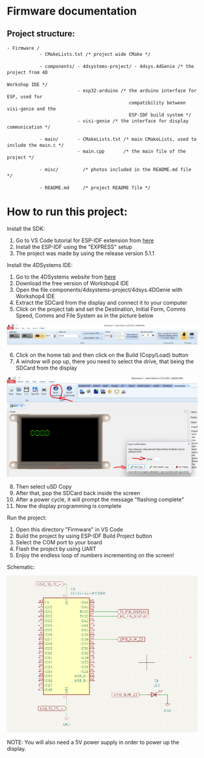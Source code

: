 # Firmware documentation

## Project structure:
```
- Firmware /
            - CMakeLists.txt /* project wide CMake */

            - components/ - 4dsystems-project/ - 4dsys.4dGenie /* the project from 4D
                                                                  Workshop IDE */
                          - esp32-arduino /* the arduino interface for ESP, used for
                                             compatibility between visi-genie and the
                                             ESP-IDF build system */
                          - visi-genie /* the interface for display communication */

            - main/       - CMakeLists.txt /* main CMakeLists, used to include the main.c */
                          - main.cpp       /* the main file of the project */

            - misc/         /* photos included in the README.md file */

            - README.md     /* project README file */
```


# How to run this project:
Install the SDK:
1. Go to VS Code tutorial for ESP-IDF extension from [here](https://github.com/espressif/vscode-esp-idf-extension/blob/master/docs/tutorial/install.md)
2. Install the ESP-IDF using the "EXPRESS" setup
3. The project was made by using the release version 5.1.1

Install the 4DSystems IDE:
1. Go to the 4DSystems website from [here](https://4dsystems.com.au/software/)
2. Download the free version of Workshop4 IDE
3. Open the file components/4dsystems-project/4dsys.4DGenie with Workshop4 IDE
4. Extract the SDCard from the display and connect it to your computer
5. Click on the project tab and set the Destination, Initial Form, Comms Speed, Comms and File System as in the picture below

<p><img src="misc/workshop-4-compile-settings.png" alt="drawing" width="600"/></p>

6. Click on the home tab and then click on the Build (Copy/Load) button
7. A window will pop up, there you need to select the drive, that being the SDCard
from the display

<p><img src="misc/workshop-4-compile-process.png" alt="drawing" width="600"/></p>

8. Then select uSD Copy
9. After that, pop the SDCard back inside the screen
10. After a power cycle, it will prompt the message "flashing complete"
11. Now the display programming is complete

Run the project:
1. Open this directory "Firmware" in VS Code
2. Build the project by using ESP-IDF Build Project button
3. Select the COM port to your board
4. Flash the project by using UART
5. Enjoy the endless loop of numbers incrementing on the screen!

Schematic:
<p><img src="misc/demo-display-schematic.png" alt="drawing" width="600"/></p>
NOTE: You will also need a 5V power supply in order to power up the display.


